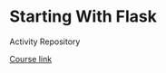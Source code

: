 <h1>Starting With Flask</h1>
<p>Activity Repository</p>
<a href="link:https://www.schoolofnet.com/curso/python/flask/iniciando-com-flask-atualizacao/">Course link</a>
